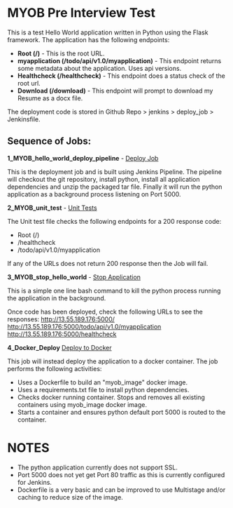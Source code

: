 # MYOB Pre Interview Test

This is a test Hello World application written in Python using the Flask framework.
The application has the following endpoints:

* **Root (/)** - This is the root URL.
* **myapplication (/todo/api/v1.0/myapplication)** - This endpoint returns some metadata about the application. Uses api versions.
* **Healthcheck (/healthcheck)** - This endpoint does a status check of the root url.
* **Download (/download)** - This endpoint will prompt to download my Resume as a docx file.

The deployment code is stored in Github Repo > jenkins > deploy_job > Jenkinsfile.

## Sequence of Jobs:

**1_MYOB_hello_world_deploy_pipeline** - [Deploy Job](https://13.55.189.176/job/MYOB/job/1_MYOB_hello_world_deploy_pipeline/)

This is the deployment job and is built using Jenkins Pipeline.
The pipeline will checkout the git repository, install python, install all application dependencies and unzip the packaged tar file.
Finally it will run the python application as a background process listening on Port 5000.

**2_MYOB_unit_test** - [Unit Tests](https://13.55.189.176/job/MYOB/job/2_MYOB_unit_test/)

The Unit test file checks the following endpoints for a 200 response code:
- Root (/)
- /healthcheck
- /todo/api/v1.0/myapplication

If any of the URLs does not return 200 response then the Job will fail.

**3_MYOB_stop_hello_world** - [Stop Application](https://13.55.189.176/job/MYOB/job/3_MYOB_stop_hello_world/)

This is a simple one line bash command to kill the python process running the application in the background.

Once code has been deployed, check the following URLs to see the responses:
http://13.55.189.176:5000/
http://13.55.189.176:5000/todo/api/v1.0/myapplication
http://13.55.189.176:5000/healthcheck

**4_Docker_Deploy** [Deploy to Docker](https://13.55.189.176/job/MYOB/job/4_Docker_Deploy/)

This job will instead deploy the application to a docker container. The job performs the following activities:
- Uses a Dockerfile to build an "myob_image" docker image.
- Uses a requirements.txt file to install python dependencies.
- Checks docker running container. Stops and removes all existing containers using myob_image docker image.
- Starts a container and ensures python default port 5000 is routed to the container.


# NOTES

* The python application currently does not support SSL.
* Port 5000 does not yet get Port 80 traffic as this is currently configured for Jenkins.
* Dockerfile is a very basic and can be improved to use Multistage and/or caching to reduce size of the image.
